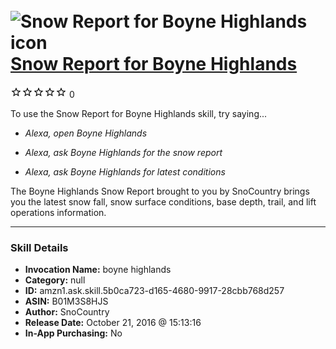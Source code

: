 # &nbsp;<img src="skill_icon" alt="Snow Report for Boyne Highlands icon" width="36"> [Snow Report for Boyne Highlands](http://alexa.amazon.com/#skills/amzn1.ask.skill.5b0ca723-d165-4680-9917-28cbb768d257)
![0 stars](../../images/ic_star_border_black_18dp_1x.png)![0 stars](../../images/ic_star_border_black_18dp_1x.png)![0 stars](../../images/ic_star_border_black_18dp_1x.png)![0 stars](../../images/ic_star_border_black_18dp_1x.png)![0 stars](../../images/ic_star_border_black_18dp_1x.png) 0

To use the Snow Report for Boyne Highlands skill, try saying...

* *Alexa, open Boyne Highlands*

* *Alexa, ask Boyne Highlands for the snow report*

* *Alexa, ask Boyne Highlands for latest conditions*

The Boyne Highlands Snow Report brought to you by SnoCountry brings you the latest snow fall, snow surface conditions,  base depth, trail, and lift operations information.

***

### Skill Details

* **Invocation Name:** boyne highlands
* **Category:** null
* **ID:** amzn1.ask.skill.5b0ca723-d165-4680-9917-28cbb768d257
* **ASIN:** B01M3S8HJS
* **Author:** SnoCountry
* **Release Date:** October 21, 2016 @ 15:13:16
* **In-App Purchasing:** No
